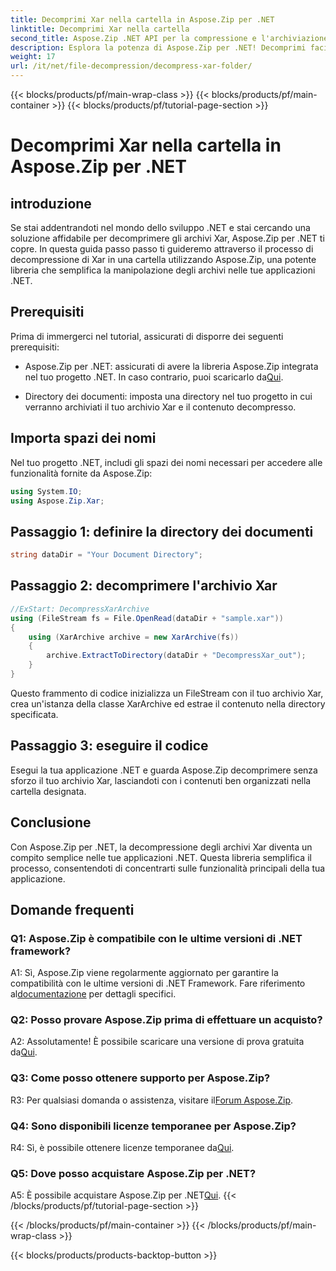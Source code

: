 ```yaml
---
title: Decomprimi Xar nella cartella in Aspose.Zip per .NET
linktitle: Decomprimi Xar nella cartella
second_title: Aspose.Zip .NET API per la compressione e l'archiviazione dei file
description: Esplora la potenza di Aspose.Zip per .NET! Decomprimi facilmente gli archivi Xar con questo tutorial intuitivo. Migliora la tua esperienza di sviluppo .NET.
weight: 17
url: /it/net/file-decompression/decompress-xar-folder/
---
```


{{< blocks/products/pf/main-wrap-class >}}
{{< blocks/products/pf/main-container >}}
{{< blocks/products/pf/tutorial-page-section >}}

# Decomprimi Xar nella cartella in Aspose.Zip per .NET

## introduzione

Se stai addentrandoti nel mondo dello sviluppo .NET e stai cercando una soluzione affidabile per decomprimere gli archivi Xar, Aspose.Zip per .NET ti copre. In questa guida passo passo ti guideremo attraverso il processo di decompressione di Xar in una cartella utilizzando Aspose.Zip, una potente libreria che semplifica la manipolazione degli archivi nelle tue applicazioni .NET.

## Prerequisiti

Prima di immergerci nel tutorial, assicurati di disporre dei seguenti prerequisiti:

-  Aspose.Zip per .NET: assicurati di avere la libreria Aspose.Zip integrata nel tuo progetto .NET. In caso contrario, puoi scaricarlo da[Qui](https://releases.aspose.com/zip/net/).

- Directory dei documenti: imposta una directory nel tuo progetto in cui verranno archiviati il tuo archivio Xar e il contenuto decompresso.

## Importa spazi dei nomi

Nel tuo progetto .NET, includi gli spazi dei nomi necessari per accedere alle funzionalità fornite da Aspose.Zip:

```csharp
using System.IO;
using Aspose.Zip.Xar;
```

## Passaggio 1: definire la directory dei documenti

```csharp
string dataDir = "Your Document Directory";
```

## Passaggio 2: decomprimere l'archivio Xar

```csharp
//ExStart: DecompressXarArchive
using (FileStream fs = File.OpenRead(dataDir + "sample.xar"))
{
    using (XarArchive archive = new XarArchive(fs))
    {
        archive.ExtractToDirectory(dataDir + "DecompressXar_out");
    }
}
```

Questo frammento di codice inizializza un FileStream con il tuo archivio Xar, crea un'istanza della classe XarArchive ed estrae il contenuto nella directory specificata.

## Passaggio 3: eseguire il codice

Esegui la tua applicazione .NET e guarda Aspose.Zip decomprimere senza sforzo il tuo archivio Xar, lasciandoti con i contenuti ben organizzati nella cartella designata.

## Conclusione

Con Aspose.Zip per .NET, la decompressione degli archivi Xar diventa un compito semplice nelle tue applicazioni .NET. Questa libreria semplifica il processo, consentendoti di concentrarti sulle funzionalità principali della tua applicazione.


## Domande frequenti

### Q1: Aspose.Zip è compatibile con le ultime versioni di .NET framework?

 A1: Sì, Aspose.Zip viene regolarmente aggiornato per garantire la compatibilità con le ultime versioni di .NET Framework. Fare riferimento al[documentazione](https://reference.aspose.com/zip/net/) per dettagli specifici.

### Q2: Posso provare Aspose.Zip prima di effettuare un acquisto?

 A2: Assolutamente! È possibile scaricare una versione di prova gratuita da[Qui](https://releases.aspose.com/).

### Q3: Come posso ottenere supporto per Aspose.Zip?

 R3: Per qualsiasi domanda o assistenza, visitare il[Forum Aspose.Zip](https://forum.aspose.com/c/zip/37).

### Q4: Sono disponibili licenze temporanee per Aspose.Zip?

 R4: Sì, è possibile ottenere licenze temporanee da[Qui](https://purchase.aspose.com/temporary-license/).

### Q5: Dove posso acquistare Aspose.Zip per .NET?

 A5: È possibile acquistare Aspose.Zip per .NET[Qui](https://purchase.aspose.com/buy).
{{< /blocks/products/pf/tutorial-page-section >}}

{{< /blocks/products/pf/main-container >}}
{{< /blocks/products/pf/main-wrap-class >}}

{{< blocks/products/products-backtop-button >}}
